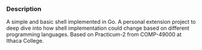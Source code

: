 

 ### Description
   A simple and basic shell implemented in Go. A personal extension project to deep dive into how shell implementation could change based on different programming languages. Based on Practicum-2 from COMP-49000 at Ithaca College.
